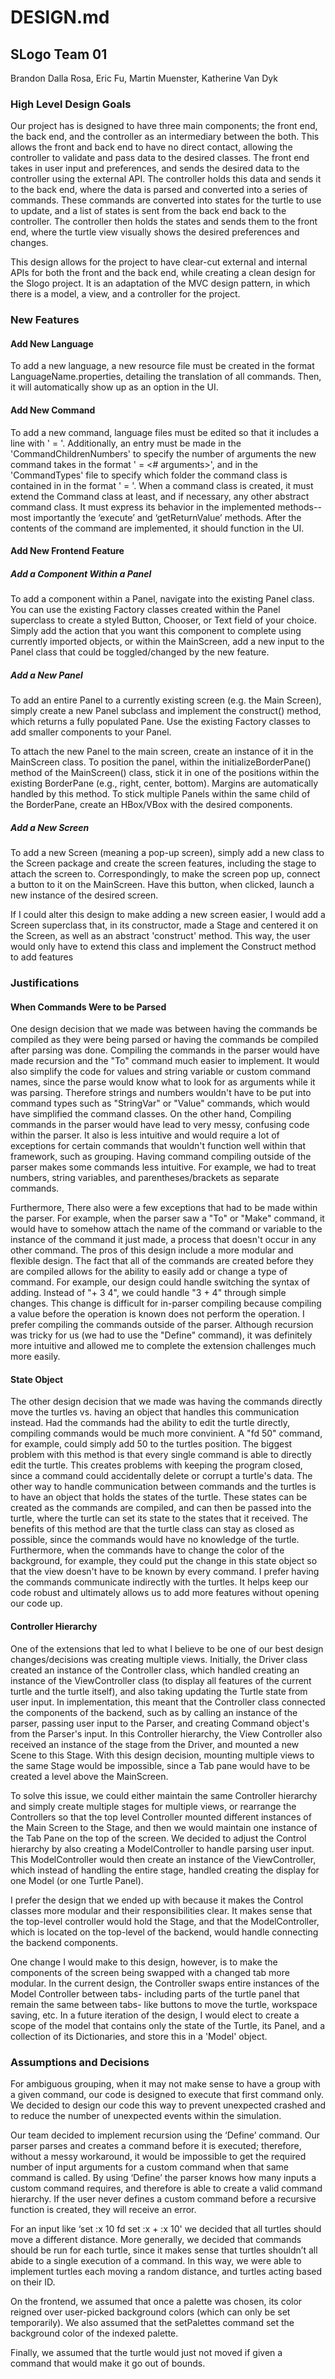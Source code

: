 
# DESIGN.md
## SLogo Team 01
Brandon Dalla Rosa, Eric Fu, Martin Muenster, Katherine Van Dyk

### High Level Design Goals
Our project has is designed to have three main components; the front end, the back end, and the controller as an intermediary between the both. This allows the front and back end to have no direct contact, allowing the controller to validate and pass data to the desired classes. The front end takes in user input and preferences, and sends the desired data to the controller using the external API. The controller holds this data and sends it to the back end, where the data is parsed and converted into a series of commands. These commands are converted into states for the turtle to use to update, and a list of states is sent from the back end back to the controller. The controller then holds the states and sends them to the front end, where the turtle view visually shows the desired preferences and changes.

This design allows for the project to have clear-cut external and internal APIs for both the front and the back end, while creating a clean design for the Slogo project. It is an adaptation of the MVC design pattern, in which there is a model, a view, and a controller for the project.

  

### New Features
#### Add New Language
To add a new language, a new resource file must be created in the format LanguageName.properties, detailing the translation of all commands. Then, it will automatically show up as an option in the UI.

#### Add New Command
To add a new command, language files must be edited so that it includes a line with '<CommandClassName> = <CommandLanguageString>'. Additionally, an entry must be made in the 'CommandChildrenNumbers' to specify the number of arguments the new command takes in the format '<CommandClassName> = <# arguments>', and in the 'CommandTypes' file to specify which folder the command class is contained in in the format '<CommandClassName> = <folder name>'. When a command class is created, it must extend the Command class at least, and if necessary, any other abstract command class. It must express its behavior in the implemented methods-- most importantly the ‘execute’ and ‘getReturnValue’ methods. After the contents of the command are implemented, it should function in the UI.  

#### Add New Frontend Feature
##### Add a Component Within a Panel
To add a component within a Panel, navigate into the existing Panel class. You can use the existing Factory classes created within the Panel superclass to create a styled Button, Chooser, or Text field of your choice. Simply add the action that you want this component to complete using currently imported objects, or within the MainScreen, add a new input to the Panel class that could be toggled/changed by the new feature.

##### Add a New Panel
To add an entire Panel to a currently existing screen (e.g. the Main Screen), simply create a new Panel subclass and implement the construct() method, which returns a fully populated Pane. Use the existing Factory classes to add smaller components to your Panel.

To attach the new Panel to the main screen, create an instance of it in the MainScreen class. To position the panel, within the initializeBorderPane() method of the MainScreen() class, stick it in one of the positions within the existing BorderPane (e.g., right, center, bottom). Margins are automatically handled by this method. To stick multiple Panels within the same child of the BorderPane, create an HBox/VBox with the desired components. 

##### Add a New Screen
To add a new Screen (meaning a pop-up screen), simply add a new class to the Screen package and create the screen features, including the stage to attach the screen to. Correspondingly, to make the screen pop up, connect a button to it on the MainScreen. Have this button, when clicked, launch a new instance of the desired screen.

If I could alter this design to make adding a new screen easier, I would add a Screen superclass that, in its constructor, made a Stage and centered it on the Screen, as well as an abstract 'construct' method. This way, the user would only have to extend this class and implement the Construct method to add features




### Justifications
#### When Commands Were to be Parsed
One design decision that we made was between having the commands be compiled as they were being parsed or having the commands be compiled after parsing was done. Compiling the commands in the parser would have made recursion and the "To" command much easier to implement. It would also simplify the code for values and string variable or custom command names, since the parse would know what to look for as arguments while it was parsing. Therefore strings and numbers wouldn't have to be put into command types such as "StringVar" or "Value" commands, which would have simplified the command classes. On the other hand, Compiling commands in the parser would have lead to very messy, confusing code within the parser. It also is less intuitive and would require a lot of exceptions for certain commands that wouldn't function well within that framework, such as grouping. Having command compiling outside of the parser makes some commands less intuitive. For example, we had to treat numbers, string variables, and parentheses/brackets as separate commands. 

Furthermore, There also were a few exceptions that had to be made within the parser. For example, when the parser saw a "To" or "Make" command, it would have to somehow attach the name of the command or variable to the instance of the command it just made, a process that doesn't occur in any other command. The pros of this design include a more modular and flexible design. The fact that all of the commands are created before they are compiled allows for the ability to easily add or change a type of command. For example, our design could handle switching the syntax of adding. Instead of "+ 3 4", we could handle "3 + 4" through simple changes. This change is difficult for in-parser compiling because compiling a value before the operation is known does not perform the operation. I prefer compiling the commands outside of the parser. Although recursion was tricky for us (we had to use the "Define" command), it was definitely more intuitive and allowed me to complete the extension challenges much more easily.

#### State Object
The other design decision that we made was having the commands directly move the turtles vs. having an object that handles this communication instead. Had the commands had the ability to edit the turtle directly, compiling commands would be much more convinient. A "fd 50" command, for example, could simply add 50 to the turtles position. The biggest problem with this method is that every single command is able to directly edit the turtle. This creates problems with keeping the program closed, since a command could accidentally delete or corrupt a turtle's data. The other way to handle communication between commands and the turtles is to have an object that holds the states of the turtle. These states can be created as the commands are compiled, and can then be passed into the turtle, where the turtle can set its state to the states that it received. The benefits of this method are that the turtle class can stay as closed as possible, since the commands would have no knowledge of the turtle. Furthermore, when the commands have to change the color of the background, for example, they could put the change in this state object so that the view doesn't have to be known by every command. I prefer having the commands communicate indirectly with the turtles. It helps keep our code robust and ultimately allows us to add more features without opening our code up.

#### Controller Hierarchy
One of the extensions that led to what I believe to be one of our best design changes/decisions was creating multiple views. Initially, the Driver class created an instance of the Controller class, which handled creating an instance of the ViewController class (to display all features of the current turtle and the turtle itself), and also taking updating the Turtle state from user input. In implementation, this meant that the Controller class connected the components of the backend, such as by calling an instance of the parser, passing user input to the Parser, and creating Command object's from the Parser's input. In this Controller hierarchy, the View Controller also received an instance of the stage from the Driver, and mounted a new Scene to this Stage. With this design decision, mounting multiple views to the same Stage would be impossible, since a Tab pane would have to be created a level above the MainScreen.

To solve this issue, we could either maintain the same Controller hierarchy and simply create multiple stages for multiple views, or rearrange the Controllers so that the top level Controller mounted different instances of the Main Screen to the Stage, and then we would maintain one instance of the Tab Pane on the top of the screen. We decided to adjust the Control hierarchy by also creating a ModelController to handle parsing user input. This ModelController would then create an instance of the ViewController, which instead of handling the entire stage, handled creating the display for one Model (or one Turtle Panel).

I prefer the design that we ended up with because it makes the Control classes more modular and their responsibilities clear. It makes sense that the top-level controller would hold the Stage, and that the ModelController, which is located on the top-level of the backend, would handle connecting the backend components.

One change I would make to this design, however, is to make the components of the screen being swapped with a changed tab more modular. In the current design, the Controller swaps entire instances of the Model Controller between tabs- including parts of the turtle panel that remain the same between tabs- like buttons to move the turtle, workspace saving, etc. In a future iteration of the design, I would elect to create a scope of the model that contains only the state of the Turtle, its Panel, and a collection of its Dictionaries, and store this in a 'Model' object.

### Assumptions and Decisions

For ambiguous grouping, when it may not make sense to have a group with a given command, our code is designed to execute that first command only. We decided to design our code this way to prevent unexpected crashed and to reduce the number of unexpected events within the simulation.

Our team decided to implement recursion using the ‘Define’ command. Our parser parses and creates a command before it is executed; therefore, without a messy workaround, it would be impossible to get the required number of input arguments for a custom command when that same command is called. By using ‘Define’ the parser knows how many inputs a custom command requires, and therefore is able to create a valid command hierarchy. If the user never defines a custom command before a recursive function is created, they will receive an error.

For an input like ‘set :x 10 fd set :x + :x 10' we decided that all turtles should move a different distance. More generally, we decided that commands should be run for each turtle, since it makes sense that turtles shouldn’t all abide to a single execution of a command. In this way, we were able to implement turtles each moving a random distance, and turtles acting based on their ID.

On the frontend, we assumed that once a palette was chosen, its color reigned over user-picked background colors (which can only be set temporarily). We also assumed that the setPalettes command set the background color of the indexed palette.

Finally, we assumed that the turtle would just not moved if given a command that would make it go out of bounds.